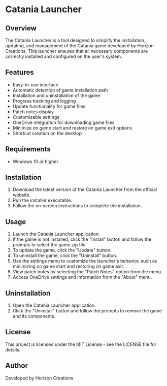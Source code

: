 # Catania Launcher

## Overview
The Catania Launcher is a tool designed to simplify the installation, updating, and management of the Catania game developed by Horizon Creations. This launcher ensures that all necessary components are correctly installed and configured on the user's system.

## Features
- Easy-to-use interface
- Automatic detection of game installation path
- Installation and uninstallation of the game
- Progress tracking and logging
- Update functionality for game files
- Patch notes display
- Customizable settings
- OneDrive integration for downloading game files
- Minimize on game start and restore on game exit options
- Shortcut creation on the desktop

## Requirements
- Windows 10 or higher

## Installation
1. Download the latest version of the Catania Launcher from the official website.
2. Run the installer executable.
3. Follow the on-screen instructions to complete the installation.

## Usage
1. Launch the Catania Launcher application.
2. If the game is not installed, click the "Install" button and follow the prompts to select the game zip file.
3. To update the game, click the "Update" button.
4. To uninstall the game, click the "Uninstall" button.
5. Use the settings menu to customize the launcher's behavior, such as minimizing on game start and restoring on game exit.
6. View patch notes by selecting the "Patch Notes" option from the menu.
7. Access OneDrive settings and information from the "About" menu.

## Uninstallation
1. Open the Catania Launcher application.
2. Click the "Uninstall" button and follow the prompts to remove the game and its components.

## License
This project is licensed under the MIT License - see the LICENSE file for details.

## Author
Developed by Horizon Creations